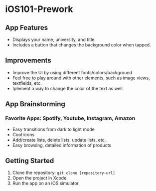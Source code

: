 # iOS101-Prework

## App Features
- Displays your name, university, and title.
- Includes a button that changes the background color when tapped.

## Improvements
- Improve the UI by using different fonts/colors/background
- Feel free to play around with other elements, such as image views, textfields, etc.
- Iplement a way to change the color of the text as well

## App Brainstorming
### Favorite Apps: Spotify, Youtube, Instagram, Amazon
- Easy transitions from dark to light mode
- Cool icons
- Add/create lists, delete lists, update lists, etc.
- Easy browsing, detailed information of products

## Getting Started
1. Clone the repository: `git clone [repository-url]`
2. Open the project in Xcode.
3. Run the app on an iOS simulator.

